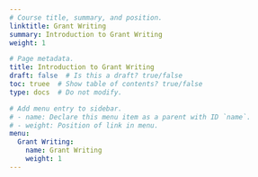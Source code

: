 ```yaml
---
# Course title, summary, and position.
linktitle: Grant Writing
summary: Introduction to Grant Writing
weight: 1

# Page metadata.
title: Introduction to Grant Writing
draft: false  # Is this a draft? true/false
toc: truee  # Show table of contents? true/false
type: docs  # Do not modify.

# Add menu entry to sidebar.
# - name: Declare this menu item as a parent with ID `name`.
# - weight: Position of link in menu.
menu:
  Grant Writing:
    name: Grant Writing
    weight: 1
---
```


